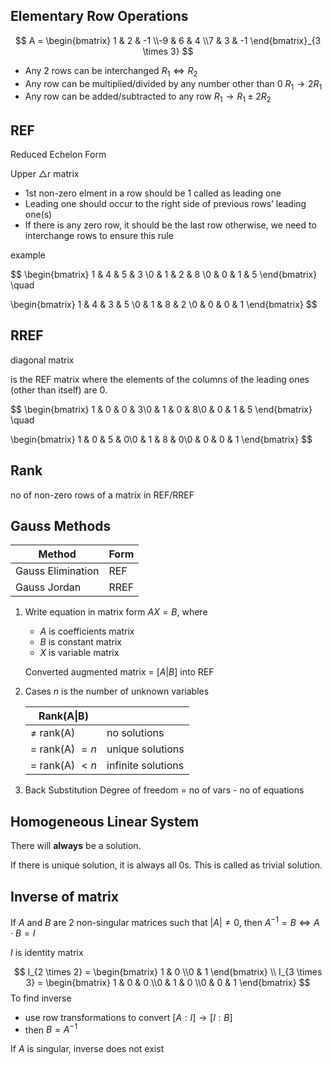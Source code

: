 ## Elementary Row Operations

$$
A =
\begin{bmatrix}
1 & 2 & -1 \\-9 & 6 & 4 \\7 & 3 & -1
\end{bmatrix}_{3 \times 3}
$$

- Any 2 rows can be interchanged
  $R_1 \iff R_2$
- Any row can be multiplied/divided by any number other than 0
  $R_1 \to 2R_1$
- Any row can be added/subtracted to any row
  $R_1 \to R_1 \pm 2 R_2$

## REF

Reduced Echelon Form

Upper $\triangle$r matrix

- 1st non-zero elment in a row should be 1
  called as leading one
- Leading one should occur to the right side of previous rows’ leading one(s)
- If there is any zero row, it should be the last row
  otherwise, we need to interchange rows to ensure this rule

example

$$
\begin{bmatrix}
1 & 4 & 5 & 3 \\0 & 1 & 2 & 8 \\0 & 0 & 1 & 5
\end{bmatrix} \quad

\begin{bmatrix}
1 & 4 & 3 & 5 \\0 & 1 & 8 & 2 \\0 & 0 & 0 & 1
\end{bmatrix}
$$

## RREF

diagonal matrix

is the REF matrix where the elements of the columns of the leading ones (other than itself) are 0.

$$
\begin{bmatrix}
1 & 0 & 0 & 3\\0 & 1 & 0 & 8\\0 & 0 & 1 & 5
\end{bmatrix} \quad

\begin{bmatrix}
1 & 0 & 5 & 0\\0 & 1 & 8 & 0\\0 & 0 & 0 & 1
\end{bmatrix}
$$

## Rank

no of non-zero rows of a matrix in REF/RREF

## Gauss Methods

| Method            | Form |
| ----------------- | ---- |
| Gauss Elimination | REF  |
| Gauss Jordan      | RREF |

1. Write equation in matrix form $AX = B$, where

   - $A$ is coefficients matrix
   - $B$ is constant matrix
   - $X$ is variable matrix

   Converted augmented matrix = $[A | B]$ into REF

2. Cases
   $n$ is the number of unknown variables
   
   | Rank(A\|B)        |                    |
   | ----------------- | ------------------ |
   | $\ne$ rank(A)     | no solutions       |
   | $=$ rank(A) $= n$ | unique solutions   |
   | $=$ rank(A) $< n$ | infinite solutions |
   
3. Back Substitution
   Degree of freedom = no of vars - no of equations

## Homogeneous Linear System

There will **always** be a solution.

If there is unique solution, it is always all 0s. This is called as trivial solution.

## Inverse of matrix

If $A$ and $B$ are 2 non-singular matrices such that $|A| \ne 0$, then $A^{-1} = B \iff A\cdot B = I$

$I$ is identity matrix

$$
I_{2 \times 2} =
\begin{bmatrix}
1 & 0 \\0 & 1
\end{bmatrix} \\
I_{3 \times 3} =
\begin{bmatrix}
1 & 0 & 0 \\0 & 1 & 0 \\0 & 0 & 1
\end{bmatrix}
$$
To find inverse

- use row transformations to convert $[A:I] \to [I:B]$
- then $B = A^{-1}$

If $A$ is singular, inverse does not exist
